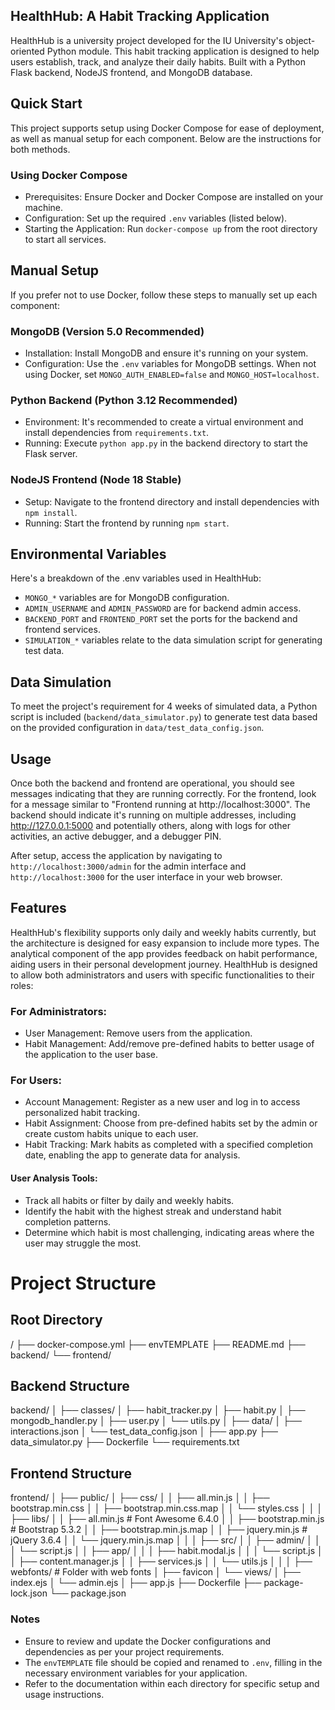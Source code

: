 ## HealthHub: A Habit Tracking Application
HealthHub is a university project developed for the IU University's object-oriented Python module. This habit tracking application is designed to help users establish, track, and analyze their daily habits. Built with a Python Flask backend, NodeJS frontend, and MongoDB database.

## Quick Start
This project supports setup using Docker Compose for ease of deployment, as well as manual setup for each component. Below are the instructions for both methods.

### Using Docker Compose
- Prerequisites: Ensure Docker and Docker Compose are installed on your machine.
- Configuration: Set up the required `.env` variables (listed below).
- Starting the Application: Run `docker-compose up` from the root directory to start all services.

## Manual Setup
If you prefer not to use Docker, follow these steps to manually set up each component:

### MongoDB (Version 5.0 Recommended)
- Installation: Install MongoDB and ensure it's running on your system.
- Configuration: Use the `.env` variables for MongoDB settings. When not using Docker, set `MONGO_AUTH_ENABLED=false` and `MONGO_HOST=localhost`.

### Python Backend (Python 3.12 Recommended)
- Environment: It's recommended to create a virtual environment and install dependencies from `requirements.txt`.
- Running: Execute `python app.py` in the backend directory to start the Flask server.

### NodeJS Frontend (Node 18 Stable)
- Setup: Navigate to the frontend directory and install dependencies with `npm install`.
- Running: Start the frontend by running `npm start`.

## Environmental Variables

Here's a breakdown of the .env variables used in HealthHub:

- `MONGO_*` variables are for MongoDB configuration.
- `ADMIN_USERNAME` and `ADMIN_PASSWORD` are for backend admin access.
- `BACKEND_PORT` and `FRONTEND_PORT` set the ports for the backend and frontend services.
- `SIMULATION_*` variables relate to the data simulation script for generating test data.


## Data Simulation

To meet the project's requirement for 4 weeks of simulated data, a Python script is included (`backend/data_simulator.py`) to generate test data based on the provided configuration in `data/test_data_config.json`.

## Usage

Once both the backend and frontend are operational, you should see messages indicating that they are running correctly. For the frontend, look for a message similar to "Frontend running at http://localhost:3000". The backend should indicate it's running on multiple addresses, including http://127.0.0.1:5000 and potentially others, along with logs for other activities, an active debugger, and a debugger PIN.

After setup, access the application by navigating to `http://localhost:3000/admin` for the admin interface and `http://localhost:3000` for the user interface in your web browser.

## Features

HealthHub's flexibility supports only daily and weekly habits currently, but the architecture is designed for easy expansion to include more types. The analytical component of the app provides feedback on habit performance, aiding users in their personal development journey.
HealthHub is designed to allow both administrators and users with specific functionalities to their roles:

### For Administrators:

- User Management: Remove users from the application.
- Habit Management: Add/remove pre-defined habits to better usage of the application to the user base.

### For Users:

- Account Management: Register as a new user and log in to access personalized habit tracking.
- Habit Assignment: Choose from pre-defined habits set by the admin or create custom habits unique to each user.
- Habit Tracking: Mark habits as completed with a specified completion date, enabling the app to generate data for analysis.

#### User Analysis Tools:

- Track all habits or filter by daily and weekly habits.
- Identify the habit with the highest streak and understand habit completion patterns.
- Determine which habit is most challenging, indicating areas where the user may struggle the most.

# Project Structure

## Root Directory

/
├── docker-compose.yml
├── envTEMPLATE
├── README.md
├── backend/
└── frontend/

## Backend Structure

backend/
│
├── classes/
│ ├── habit_tracker.py
│ ├── habit.py
│ ├── mongodb_handler.py
│ ├── user.py
│ └── utils.py
│
├── data/
│ ├── interactions.json
│ └── test_data_config.json
│
├── app.py
├── data_simulator.py
├── Dockerfile
└── requirements.txt

## Frontend Structure

frontend/
│
├── public/
│ ├── css/
│ │ ├── all.min.js
│ │ ├── bootstrap.min.css
│ │ ├── bootstrap.min.css.map
│ │ └── styles.css
│ │
│ ├── libs/
│ │ ├── all.min.js # Font Awesome 6.4.0
│ │ ├── bootstrap.min.js # Bootstrap 5.3.2
│ │ ├── bootstrap.min.js.map
│ │ ├── jquery.min.js # jQuery 3.6.4
│ │ └── jquery.min.js.map
│ │
│ ├── src/
│ │ ├── admin/
│ │ │ └── script.js
│ │ ├── app/
│ │ │ ├── habit.modal.js
│ │ │ └── script.js
│ │ ├── content.manager.js
│ │ ├── services.js
│ │ └── utils.js
│ │
│ ├── webfonts/ # Folder with web fonts
│ ├── favicon
│ └── views/
│ ├── index.ejs
│ └── admin.ejs
│
├── app.js
├── Dockerfile
├── package-lock.json
└── package.json

### Notes

- Ensure to review and update the Docker configurations and dependencies as per your project requirements.
- The `envTEMPLATE` file should be copied and renamed to `.env`, filling in the necessary environment variables for your application.
- Refer to the documentation within each directory for specific setup and usage instructions.